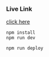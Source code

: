 <h3>Live Link</h3>

<a href="https://worker_app_2.mohamedashif18se.workers.dev/">click here</a>

```
npm install
npm run dev
```

```
npm run deploy
```
